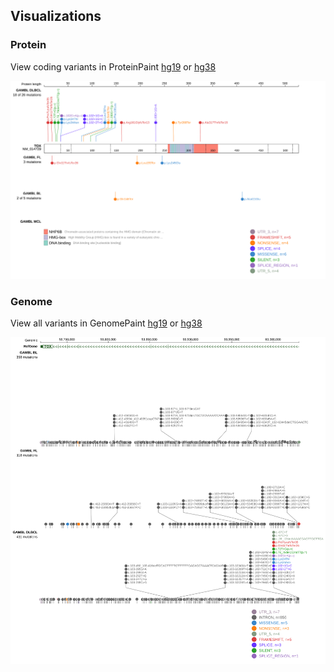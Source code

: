 ## Visualizations
### Protein
View coding variants in ProteinPaint [hg19](https://morinlab.github.io/LLMPP/GAMBL/TOX_protein.html)  or [hg38](https://morinlab.github.io/LLMPP/GAMBL/TOX_protein_hg38.html)

![](images/proteinpaint/TOX_NM_014729.svg)

### Genome
View all variants in GenomePaint [hg19](https://morinlab.github.io/LLMPP/GAMBL/TOX.html)  or [hg38](https://morinlab.github.io/LLMPP/GAMBL/TOX_hg38.html)

![](images/proteinpaint/TOX.svg)

